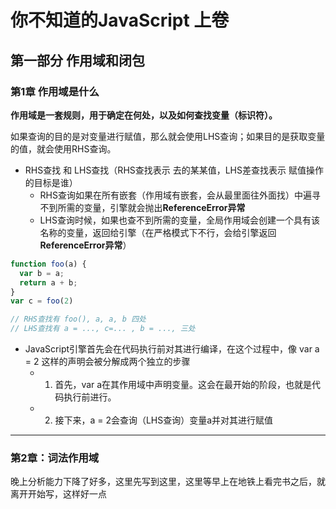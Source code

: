 # 你不知道的JavaScript 上卷

## 第一部分 作用域和闭包

### 第1章 作用域是什么

**作用域是一套规则，用于确定在何处，以及如何查找变量（标识符）。**

如果查询的目的是对变量进行赋值，那么就会使用LHS查询；如果目的是获取变量的值，就会使用RHS查询。

- RHS查找 和 LHS查找（RHS查找表示 去的某某值，LHS差查找表示 赋值操作的目标是谁）
  - RHS查询如果在所有嵌套（作用域有嵌套，会从最里面往外面找）中遍寻不到所需的变量，引擎就会抛出**ReferenceError异常**
  - LHS查询时候，如果也查不到所需的变量，全局作用域会创建一个具有该名称的变量，返回给引擎（在严格模式下不行，会给引擎返回**ReferenceError异常**）


```js
function foo(a) {
  var b = a;
  return a + b;
}
var c = foo(2)

// RHS查找有 foo(), a, a, b 四处
// LHS查找有 a = ..., c=... , b = ..., 三处

```

- JavaScript引擎首先会在代码执行前对其进行编译，在这个过程中，像 var a = 2 这样的声明会被分解成两个独立的步骤
  - 1. 首先，var a在其作用域中声明变量。这会在最开始的阶段，也就是代码执行前进行。
  - 2. 接下来，a = 2会查询（LHS查询）变量a并对其进行赋值

---

### 第2章：词法作用域

晚上分析能力下降了好多，这里先写到这里，这里等早上在地铁上看完书之后，就离开开始写，这样好一点


